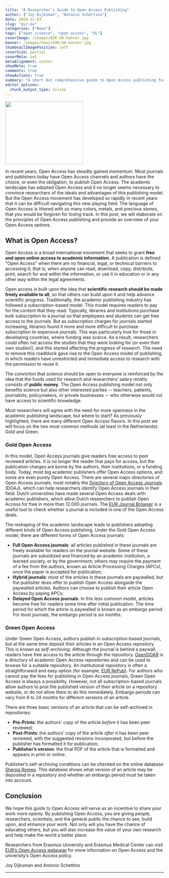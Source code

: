 ```yaml
---
title: "A Researcher’s Guide to Open Access Publishing"
author: ["Joy Dijksman", "Antonio Schettino"]
date: 2020-12-03
slug: "eur-oa"
categories: ["News"]
tags: ["open science", "open access", "UL"]
coverImage: /images/EUR-OA-banner.jpg
banner: /images/news/EUR-OA-banner.jpg
thumbnailImagePosition: left
coverSize: partial
coverMeta: out
metaAlignment: center
showMeta: true
comments: true
showActions: true
summary: "A short but comprehensive guide to Open Access publishing for EUR and ErasmusMC researchers."
editor_options: 
  chunk_output_type: inline
---
```


<img border="0" alt="" src="/images/news/EUR-OA-banner.jpg" width="70%" height="200" align="center">
<BR>

In recent years, Open Access has steadily gained momentum. Most journals and publishers today have Open Access channels and authors have the choice, or even the obligation, to publish Open Access. The academic landscape has adopted Open Access and it no longer seems necessary to convince researchers of the ideals and advantages of this publishing model. But the Open Access movement has developed so rapidly in recent years that it can be difficult navigating this new playing field. The language of Open Access is littered with so many colors, metals, and precious stones, that you would be forgiven for losing track. In this post, we will elaborate on the principles of Open Access publishing and provide an overview of your Open Access options. 

## What is Open Access?

Open Access is a broad international movement that seeks to grant **free and open online access to academic information**. A publication is defined "Open Access" when there are no financial, legal, or technical barriers to accessing it; that is, when anyone can read, download, copy, distribute, print, search for and within the information, or use it in education or in any other way within the legal agreements.

Open access is built upon the idea that **scientific research should be made freely available to all**, so that others can build upon it and help advance scientific progress. Traditionally, the academic publishing industry has followed a subscription-based model. This model requires readers to pay for the content that they read. Typically, libraries and institutions purchase bulk subscription to a journal so that employees and students can get free access to the journals. But as subscription charges for journals started increasing, libraries found it more and more difficult to purchase subscription to expensive journals. This was particularly true for those in developing countries, where funding was scarce. As a result, researchers could often not access the studies that they were looking for (or even their own studies!), and this started affecting the progress of research. The need to remove this roadblock gave rise to the Open Access model of publishing, in which readers have unrestricted and immediate access to research with the permission to reuse it.

The conviction that science should be open to everyone is reinforced by the idea that the funds used for research and researchers’ salary mostly consists of **public money**. The Open Access publishing model not only benefits science but also other interested parties -- teachers, patients, journalists, policymakers, or private businesses -- who otherwise would not have access to scientific knowledge.

Most researchers will agree with the need for more openness in the academic publishing landscape, but where to start? As previously highlighted, there are many different Open Access flavors. In this post we will focus on the two most common methods (at least in the Netherlands): Gold and Green.

### Gold Open Access

In this model, Open Access journals give readers free access to peer reviewed articles. It is no longer the reader that pays for access, but the publication charges are borne by the authors, their institutions, or a funding body. Today, most big academic publishers offer Open Access options, and some are even purely Open Access. There are several major directories of Open Access journals, most notably the [Directory of Open Access Journals](https://doaj.org/) (DOAJ), which can help researchers identify Open Access journals in their field. Dutch universities have made several Open Access deals with academic publishers, which allow Dutch researchers to publish Open Access for free in more than 12.000 journals. The [EUR Journal Browser](https://library.wur.nl/WebQuery/eurbrowser?q=*) is a useful tool to check whether a journal is included in one of the Open Access deals.

The reshaping of the academic landscape leads to publishers adopting different kinds of Open Access publishing. Under the Gold Open Access model, there are different forms of Open Access journals:

- **Full Open Access journals**: all articles published in these journals are freely available for readers on the journal website. Some of these journals are subsidized and financed by an academic institution, a learned society, or by the government; others may require the payment of a fee from the authors, known as Article Processing Charges (APCs), once the paper is accepted for publication;
- **Hybrid journals**: most of the articles in these journals are paywalled, but the publisher does offer to publish Open Access alongside the paywalled articles. Authors can choose to publish their article Open Access by paying APCs;
- **Delayed Open Access journals**: In this less common model, articles become free for readers some time after initial publication. The time period for which the article is paywalled is known as an embargo period. For most journals, the embargo period is six months.
 
### Green Open Access

Under Green Open Access, authors publish in subscription-based journals, but at the same time deposit their articles in an Open Access repository. This is known as *self-archiving*. Although the journal is behind a paywall, readers have free access to the article through the repository. [OpenDOAR](https://v2.sherpa.ac.uk/opendoar/) is a directory of academic Open Access repositories and can be used to browse for a suitable repository. An institutional repository is often a straightforward and easy option (for example, [EUR RePub](https://repub.eur.nl/)). For authors who cannot pay the fees for publishing in Open Access journals, Green Open Access is always a possibility. However, not all subscription-based journals allow authors to post the published version of their article on a repository website, or do not allow them to do this immediately. Embargo periods can vary from 6 to 24 months for different versions of an article.

There are three basic versions of an article that can be self-archived in repositories:

- **Pre-Prints**: the authors’ copy of the article *before* it has been peer reviewed;
- **Post-Prints**: the authors’ copy of the article *after* it has been peer reviewed, with the suggested revisions incorporated, but before the publisher has formatted it for publication;
- **Publisher’s version**: the final PDF of the article that is formatted and appears in print or online.

Publisher’s self-archiving conditions can be checked on the online database [Sherpa Romeo](https://v2.sherpa.ac.uk/romeo/search.html). This database shows what version of an article may be deposited in a repository and whether an embargo period must be taken into account.

## Conclusion

We hope this guide to Open Access will serve as an incentive to share your work more openly. By publishing Open Access, you are giving people, researchers, scientists, and the general public the chance to see, build upon, and enhance your work. Not only will you have the chance of educating others, but you will also increase the value of your own research and help make the world a better place.

Researchers from Erasmus University and Erasmus Medical Center can visit [EUR’s Open Access webpage](https://www.eur.nl/en/library/research-support/open-access) for more information on Open Access and the university’s Open Access policy.

Joy Dijksman and Antonio Schettino

***



